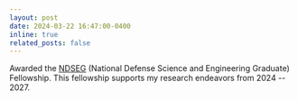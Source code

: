 ```yaml
---
layout: post
date: 2024-03-22 16:47:00-0400
inline: true
related_posts: false
---
```


Awarded the [NDSEG](https://ndseg.sysplus.com/NDSEG/about/) (National Defense Science and Engineering Graduate) Fellowship. This fellowship supports my research endeavors from 2024 -- 2027.
